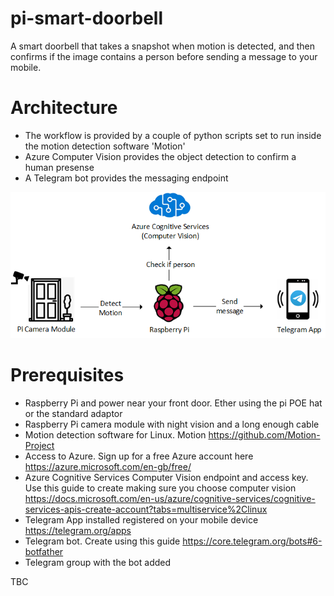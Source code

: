 # pi-smart-doorbell

A smart doorbell that takes a snapshot when motion is detected, and then confirms if the image contains a person before sending a message to your mobile. 

# Architecture
* The workflow is provided by a couple of python scripts set to run inside the motion detection software 'Motion'
* Azure Computer Vision provides the object detection to confirm a human presense
* A Telegram bot provides the messaging endpoint

![Image of components](https://github.com/SGGIRBS/pi-smart-doorbell/blob/master/images/smartcam.png)

# Prerequisites
* Raspberry Pi and power near your front door. Ether using the pi POE hat or the standard adaptor
* Raspberry Pi camera module with night vision and a long enough cable 
* Motion detection software for Linux. Motion https://github.com/Motion-Project
* Access to Azure. Sign up for a free Azure account here https://azure.microsoft.com/en-gb/free/
* Azure Cognitive Services Computer Vision endpoint and access key. Use this guide to create making sure you choose computer vision https://docs.microsoft.com/en-us/azure/cognitive-services/cognitive-services-apis-create-account?tabs=multiservice%2Clinux
* Telegram App installed registered on your mobile device https://telegram.org/apps
* Telegram bot. Create using this guide https://core.telegram.org/bots#6-botfather
* Telegram group with the bot added

TBC
